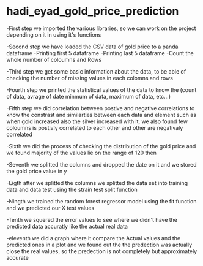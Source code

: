 # hadi_eyad_gold_price_prediction

-First step we imported the various libraries, so we can work on the project depending on it
in using it's functions 

-Second step we have loaded the CSV data of gold price to a panda dataframe
  -Printing first 5 dataframe 
  -Printing last 5 dataframe
  -Count the whole number of coloumns and Rows

-Third step we get some basic information about the data, to be able 
 of checking the number of missing values in each colomns and rows

-Fourth step we printed the statistical values of the data to know the (count of data, avrage of date
 minmum of data, maximum of data, etc...)
 
 -Fifth step we did correlation between postive and negative correlations to know the constrast
  and similarties between each data and element such as when gold increased also the silver increased
  with it, we also found few coloumns is postivly correlated to each other and other are negativaly 
  correlated

-Sixth we did the process of checking the distribution of the gold price and we found majority
 of the values lie on the range of 120 then
 
 -Seventh we splitted the columns and dropped the date on it and we stored the gold price value
 in y
 
 -Eigth after we splitted the columns we splitted the data set into training data and data test 
  using the strain test split function

-Ningth we trained the random forest regressor model using the fit function and we predicted our X test
 values 

-Tenth we squered the error values to see where we didn't have the predicted data accuratly like
 the actual real data
 
 -eleventh we did a graph where it compare the Actual values and the predicted ones in a plot
and we found out the the predection was actually close the real values, so the predection is not
completely but approximately accurate
 
